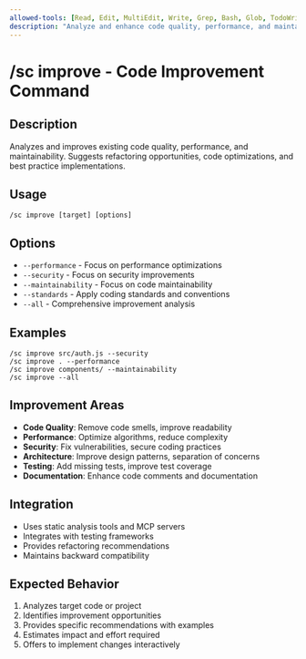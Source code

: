 ```yaml
---
allowed-tools: [Read, Edit, MultiEdit, Write, Grep, Bash, Glob, TodoWrite]
description: "Analyze and enhance code quality, performance, and maintainability"
---
```


# /sc improve - Code Improvement Command

## Description
Analyzes and improves existing code quality, performance, and maintainability. Suggests refactoring opportunities, code optimizations, and best practice implementations.

## Usage
```
/sc improve [target] [options]
```

## Options
- `--performance` - Focus on performance optimizations
- `--security` - Focus on security improvements
- `--maintainability` - Focus on code maintainability
- `--standards` - Apply coding standards and conventions
- `--all` - Comprehensive improvement analysis

## Examples
```
/sc improve src/auth.js --security
/sc improve . --performance
/sc improve components/ --maintainability
/sc improve --all
```

## Improvement Areas
- **Code Quality**: Remove code smells, improve readability
- **Performance**: Optimize algorithms, reduce complexity
- **Security**: Fix vulnerabilities, secure coding practices
- **Architecture**: Improve design patterns, separation of concerns
- **Testing**: Add missing tests, improve test coverage
- **Documentation**: Enhance code comments and documentation

## Integration
- Uses static analysis tools and MCP servers
- Integrates with testing frameworks
- Provides refactoring recommendations
- Maintains backward compatibility

## Expected Behavior
1. Analyzes target code or project
2. Identifies improvement opportunities
3. Provides specific recommendations with examples
4. Estimates impact and effort required
5. Offers to implement changes interactively
